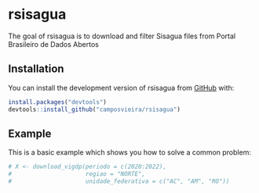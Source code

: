 
<!-- README.md is generated from README.Rmd. Please edit that file -->

# rsisagua

<!-- badges: start -->
<!-- badges: end -->

The goal of rsisagua is to download and filter Sisagua files from Portal
Brasileiro de Dados Abertos

## Installation

You can install the development version of rsisagua from
[GitHub](https://github.com/) with:

``` r
install.packages("devtools")
devtools::install_github("camposvieira/rsisagua")
```

## Example

This is a basic example which shows you how to solve a common problem:

``` r
# X <- download_vigdp(periodo = c(2020:2022),
#                     regiao = "NORTE",
#                     unidade_federativa = c("AC", "AM", "RO"))
```
